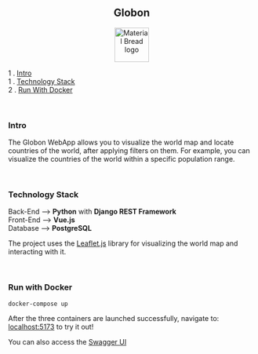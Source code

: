 <h2 align="center">
    Globon
</h2>

<p align="center">
  <img width="70" height="70" src="https://storage.googleapis.com/siteassetsswd/198/slideshow/663/20200625074107_56_o_1ba8en13b14c61b15hei1bd63jlc.jpg" alt="Material Bread logo">
</p>


1 . [Intro](#intro)\
1 . [Technology Stack](#technology-stack)\
2 . [Run With Docker](#run-with-docker)

<br/>

### Intro
The Globon WebApp allows you to visualize the world map and locate countries of the world, after applying filters on them.
For example, you can visualize the countries of the world within a specific population range.

<br/>

### Technology Stack
Back-End --> **Python** with **Django REST Framework**\
Front-End --> **Vue.js**\
Database --> **PostgreSQL**

The project uses the [Leaflet.js](https://leafletjs.com/) library for visualizing the world map and interacting with it.

<br/>

### Run with Docker

`docker-compose up`

After the three containers are launched successfully, navigate to:
[localhost:5173](http://localhost:5173) to try it out!

You can also access the [Swagger UI](http://localhost:8000/swagger)



